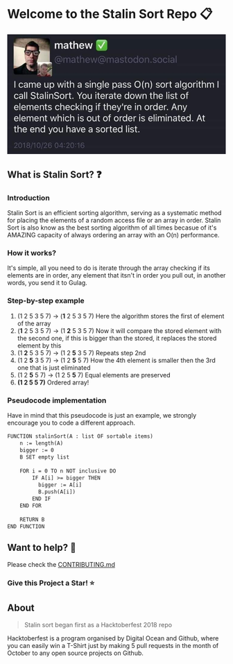 
# Welcome to the Stalin Sort Repo :clipboard:

![poster](stalin-sort.jpeg)

## What is Stalin Sort? :question:

### Introduction

Stalin Sort is an efficient sorting algorithm, serving as a systematic method for placing the elements of a random access file or an array in order. Stalin Sort is also know as the best sorting algorithm of all times becasue of it's AMAZING capacity of always ordering an array with an O(n) performance.

### How it works?

It's simple, all you need to do is iterate through the array checking if its elements are in order, any element that itsn't in order you pull out, in another words, you send it to Gulag.

### Step-by-step example

1. (1 2 5 3 5 7) -> (**1** 2 5 3 5 7) Here the algorithm stores the first of element of the array
2. (**1** 2 5 3 5 7) -> (1 **2** 5 3 5 7) Now it will compare the stored element with the second one, if this is bigger than the stored, it replaces the stored element by this
3. (1 **2** 5 3 5 7) -> (1 2 **5** 3 5 7) Repeats step 2nd
4. (1 2 **5** 3 5 7) -> (1 2 **5** 5 7) How the 4th element is smaller then the 3rd one that is just eliminated
5. (1 2 **5** 5 7) -> (1 2 5 **5** 7) Equal elements are preserved
6. **(1 2 5 5 7)** Ordered array!

### Pseudocode implementation

Have in mind that this pseudocode is just an example, we strongly encourage you to code a different approach. 

```
FUNCTION stalinSort(A : list OF sortable items)
    n := length(A)
    bigger := 0
    B SET empty list

    FOR i = 0 TO n NOT inclusive DO
        IF A[i] >= bigger THEN
          bigger := A[i]
          B.push(A[i])
        END IF
    END FOR

    RETURN B
END FUNCTION
```

## Want to help? :raised_hands:

Please check the [CONTRIBUTING.md](./CONTRIBUTING.md)

### Give this Project a Star! :star:

## About

> Stalin sort began first as a Hacktoberfest 2018 repo

Hacktoberfest is a program organised by Digital Ocean and Github, where you can easily win a T-Shirt just by making 5 pull requests in the month of October to any open source projects on Github.
